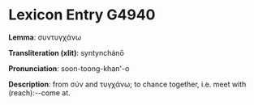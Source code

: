 # Lexicon Entry G4940

**Lemma**: συντυγχάνω

**Transliteration (xlit)**: syntynchánō

**Pronunciation**: soon-toong-khan'-o

**Description**:
from σύν and τυγχάνω; to chance together, i.e. meet with (reach):--come at.
